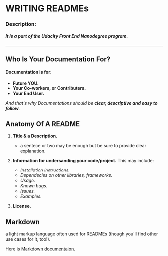 # **WRITING READMEs**

### Description:
##### It is a part of the _Udacity Front End Nanodegree program_.

---------------------------------------------------------------------------------------------------------------------



 ## **Who Is Your Documentation For?**

#### Documentation is for:
- **Future YOU.**
- **Your Co-workers, or Contributers.**
- **Your End User.**

_And that's why Documentations should be **clear, descriptive and easy to follow**._


## **Anatomy Of A README**

1. **Title & a Description.**
   - a sentece or two may be enough but be sure to provide clear explanation.
   
2. **Information for undersanding your code/project.**
   This may include:
   - _Installation instructions._
   - _Dependecies on other libraries, frameworks._
   - _Usage._
   - _Known bugs._
   - _Issues._
   - _Examples._
   
3. **License.**  


## **Markdown**

 a light markup language often used for READMEs (though you'll find other use cases for it, too!). 
 
 Here is [Markdown documentaion](https://help.github.com/articles/getting-started-with-writing-and-formatting-on-github/).
